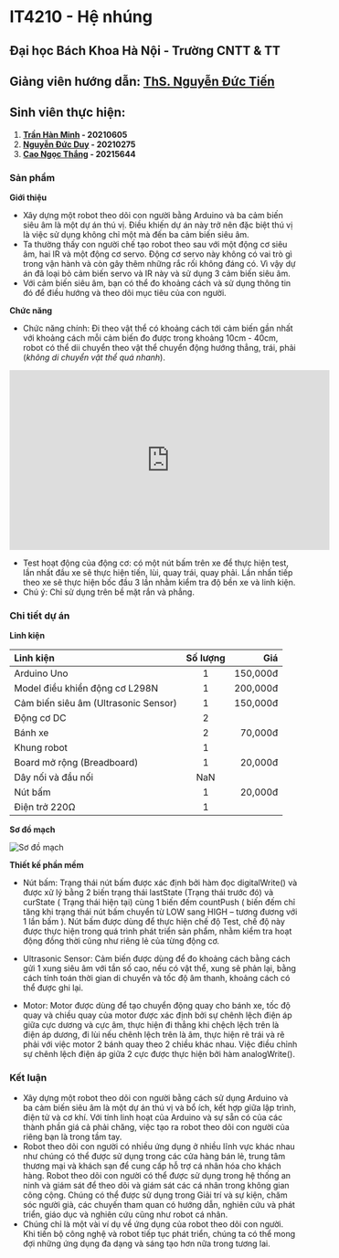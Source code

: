 # IT4210 - Hệ nhúng

## Đại học Bách Khoa Hà Nội - Trường CNTT & TT
## Giảng viên hướng dẫn: [ThS. Nguyễn Đức Tiến](https://soict.hust.edu.vn/ths-nguyen-duc-tien.html)

## Sinh viên thực hiện:
1. **[Trần Hàn Minh](https://github.com/Hanminh) - 20210605**
2. **[Nguyễn Đức Duy](https://github.com/Dxy1307) - 20210275**
3. **[Cao Ngọc Thắng](example.com) - 20215644**

### Sản phẩm
**Giới thiệu** 
- Xây dựng một robot theo dõi con người bằng Arduino và ba cảm biến siêu âm là một dự án thú vị. Điều khiến dự án này trở nên đặc biệt thú vị là việc sử dụng không chỉ một mà đến ba cảm biến siêu âm. 
- Ta thường thấy con người chế tạo robot theo sau với một động cơ siêu âm, hai IR và một động cơ servo. Động cơ servo này không có vai trò gì trong vận hành và còn gây thêm những rắc rối không đáng có. Vì vậy dự án  đã loại bỏ cảm biến servo và IR này và sử dụng 3 cảm biến siêu âm. 
- Với cảm biến siêu âm, bạn có thể đo khoảng cách và sử dụng thông tin đó để điều hướng và theo dõi mục tiêu của con người.

**Chức năng**
- Chức năng chính: Đi theo vật thể có khoảng cách tới cảm biến gần nhất với khoảng cách mỗi cảm biến đo được trong khoảng 10cm - 40cm, robot có thể dii chuyển theo vật thể chuyển động hướng thẳng, trái, phải (*không di chuyển vật thể quá nhanh*).

<iframe width="560" height="315" src="https://www.youtube.com/watch?v=CPJYGL0XkC4&list=RDCPJYGL0XkC4&start_radio=1" frameborder="0" allowfullscreen></iframe>

- Test hoạt động của động cơ: có một nút bấm trên xe để thực hiện test, lần nhất đầu xe sẽ thực hiện tiến, lùi, quay trái, quay phải. Lần nhấn tiếp theo xe sẽ thực hiện bốc đầu 3 lần nhằm kiểm tra độ bền xe và linh kiện.
- Chú ý: Chỉ sử dụng trên bề mặt rắn và phẳng.

### Chi tiết dự án

**Linh kiện**

|    Linh kiện     | Số lượng  | Giá       |
|:-----------------|:---------:|----------:|
| Arduino Uno      |    1      | 150,000đ  |
| Model điều khiển động cơ L298N       |    1      | 200,000đ  |
| Cảm biến siêu âm (Ultrasonic Sensor)       |    1      | 150,000đ  |
| Động cơ DC       |    2      |   |
| Bánh xe          |    2      | 70,000đ  |
| Khung robot      |    1      |   |
| Board mở rộng (Breadboard)       |    1      | 20,000đ  |
| Dây nối và đầu nối       |    NaN      |   |
| Nút bấm       |    1      | 20,000đ  |
| Điện trở 220Ω       |    1     |   |


**Sơ đồ mạch**

![Sơ đồ mạch](img/image.png)

**Thiết kế phần mềm**
- Nút bấm: Trạng thái nút bấm được xác định bởi hàm đọc digitalWrite() và được xử lý bằng 2 biến trạng thái lastState (Trạng thái trước đó) và curState ( Trạng thái hiện tại) cùng 1 biến đếm countPush ( biến đếm chỉ tăng khi trạng thái nút bấm chuyển từ LOW sang HIGH – tương đương với 1 lần bấm ). Nút bấm được dùng để thực hiện chế độ Test, chế độ này được thực hiện trong quá trình phát triển sản phẩm, nhằm kiểm tra hoạt động đồng thời cũng như riêng lẻ của từng động cơ.

- Ultrasonic Sensor: Cảm biến được dùng để đo khoảng cách bằng cách gửi 1 xung siêu âm với tần số cao, nếu có vật thể, xung sẽ phản lại, bằng cách tính toán thời gian di chuyển và tốc độ âm thanh, khoảng cách có thể được ghi lại.

- Motor: Motor được dùng để tạo chuyển động quay cho bánh xe, tốc độ quay và chiều quay của motor được xác định bởi sự chênh lệch điện áp giữa cực dương và cực âm, thực hiện đi thẳng khi chệch lệch trên là điện áp dương, đi lùi nếu chênh lệch trên là âm, thực hiện rẽ trái và rẽ phải với việc motor 2 bánh quay theo 2 chiều khác nhau. Việc điều chỉnh sự chênh lệch điện áp giữa 2 cực được thực hiện bởi hàm analogWrite().

### Kết luận
- Xây dựng một robot theo dõi con người bằng cách sử dụng Arduino và ba cảm biến siêu âm là một dự án thú vị và bổ ích, kết hợp giữa lập trình, điện tử và cơ khí. Với tính linh hoạt của Arduino và sự sẵn có của các thành phần giá cả phải chăng, việc tạo ra robot theo dõi con người của riêng bạn là trong tầm tay.
- Robot theo dõi con người có nhiều ứng dụng ở nhiều lĩnh vực khác nhau như chúng có thể được sử dụng trong các cửa hàng bán lẻ, trung tâm thương mại và khách sạn để cung cấp hỗ trợ cá nhân hóa cho khách hàng. Robot theo dõi con người có thể được sử dụng trong hệ thống an ninh và giám sát để theo dõi và giám sát các cá nhân trong không gian công cộng. Chúng có thể được sử dụng trong Giải trí và sự kiện, chăm sóc người già, các chuyến tham quan có hướng dẫn, nghiên cứu và phát triển, giáo dục và nghiên cứu cũng như robot cá nhân.
- Chúng chỉ là một vài ví dụ về ứng dụng của robot theo dõi con người. Khi tiến bộ công nghệ và robot tiếp tục phát triển, chúng ta có thể mong đợi những ứng dụng đa dạng và sáng tạo hơn nữa trong tương lai.
